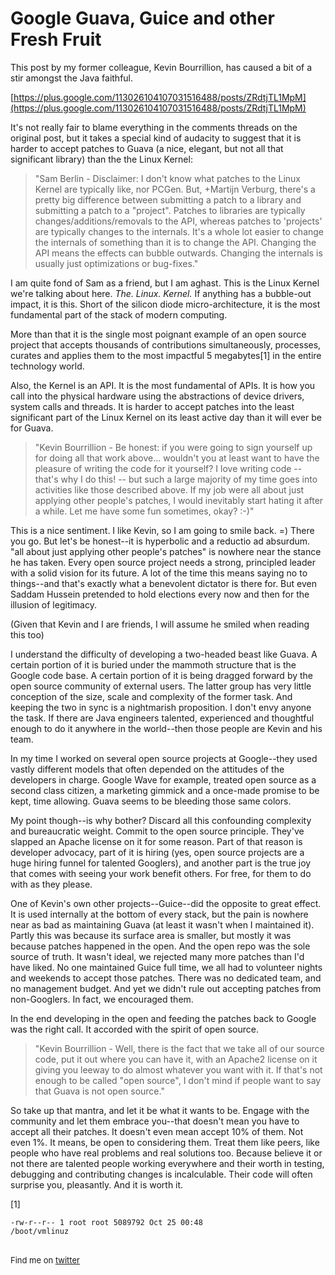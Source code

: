 <meta published="12 Mar 2012"/>

# Google Guava, Guice and other Fresh Fruit

This post by my former colleague, Kevin Bourrillion, has caused a bit of a stir amongst the Java faithful.

[https://plus.google.com/113026104107031516488/posts/ZRdtjTL1MpM](https://plus.google.com/113026104107031516488/posts/ZRdtjTL1MpM)

It's not really fair to blame everything in the comments threads on the original post, but it takes a special kind of audacity to suggest that it is harder to accept patches to Guava (a nice, elegant, but not all that significant library) than the the Linux Kernel:

<blockquote>
"Sam Berlin - Disclaimer: I don't know what patches to the Linux Kernel are typically like, nor PCGen. But, +Martijn Verburg, there's a pretty big difference between submitting a patch to a library and submitting a patch to a "project". Patches to libraries are typically changes/additions/removals to the API, whereas patches to 'projects' are typically changes to the internals. It's a whole lot easier to change the internals of something than it is to change the API. Changing the API means the effects can bubble outwards. Changing the internals is usually just optimizations or bug-fixes."
</blockquote>

I am quite fond of Sam as a friend, but I am aghast. This is the Linux Kernel we're talking about here. _The. Linux. Kernel._ If anything has a bubble-out impact, it is this. Short of the silicon diode micro-architecture, it is the most fundamental part of the stack of modern computing.

More than that it is the single most poignant example of an open source project that accepts thousands of contributions simultaneously, processes, curates and applies them to the most impactful 5 megabytes[1] in the entire technology world.

Also, the Kernel is an API. It is the most fundamental of APIs. It is how you call into the physical hardware using the abstractions of device drivers, system calls and threads. It is harder to accept patches into the least significant part of the Linux Kernel on its least active day than it will ever be for Guava.

<blockquote>
"Kevin Bourrillion - Be honest: if you were going to sign yourself up for doing all that work above... wouldn't you at least want to have the pleasure of writing the code for it yourself? I love writing code -- that's why I do this! -- but such a large majority of my time goes into activities like those described above. If my job were all about just applying other people's patches, I would inevitably start hating it after a while. Let me have some fun sometimes, okay? :-)"
</blockquote>

This is a nice sentiment. I like Kevin, so I am going to smile back. =) There you go. But let's be honest--it is hyperbolic and a reductio ad absurdum. "all about just applying other people's patches" is nowhere near the stance he has taken. Every open source project needs a strong, principled leader with a solid vision for its future. A lot of the time this means saying no to things--and that's exactly what a benevolent dictator is there for. But even Saddam Hussein pretended to hold elections every now and then for the illusion of legitimacy.

(Given that Kevin and I are friends, I will assume he smiled when reading this too)

I understand the difficulty of developing a two-headed beast like Guava. A certain portion of it is buried under the mammoth structure that is the Google code base. A certain portion of it is being dragged forward by the open source community of external users. The latter group has very little conception of the size, scale and complexity of the former task. And keeping the two in sync is a nightmarish proposition. I don't envy anyone the task. If there are Java engineers talented, experienced and thoughtful enough to do it anywhere in the world--then those people are Kevin and his team.

In my time I worked on several open source projects at Google--they used vastly different models that often depended on the attitudes of the developers in charge. Google Wave for example, treated open source as a second class citizen, a marketing gimmick and a once-made promise to be kept, time allowing. Guava seems to be bleeding those same colors.

My point though--is why bother? Discard all this confounding complexity and bureaucratic weight. Commit to the open source principle. They've slapped an Apache license on it for some reason. Part of that reason is developer advocacy, part of it is hiring (yes, open source projects are a huge hiring funnel for talented Googlers), and another part is the true joy that comes with seeing your work benefit others. For free, for them to do with as they please.

One of Kevin's own other projects--Guice--did the opposite to great effect. It is used internally at the bottom of every stack, but the pain is nowhere near as bad as maintaining Guava (at least it wasn't when I maintained it). Partly this was because its surface area is smaller, but mostly it was because patches happened in the open. And the open repo was the sole source of truth. It wasn't ideal, we rejected many more patches than I'd have liked. No one maintained Guice full time, we all had to volunteer nights and weekends to accept those patches. There was no dedicated team, and no management budget. And yet we didn't rule out accepting patches from non-Googlers. In fact, we encouraged them.

In the end developing in the open and feeding the patches back to Google was the right call. It accorded with the spirit of open source.

<blockquote>
"Kevin Bourrillion - Well, there is the fact that we take all of our source code, put it out where you can have it, with an Apache2 license on it giving you leeway to do almost whatever you want with it. If that's not enough to be called "open source", I don't mind if people want to say that Guava is not open source."
</blockquote>

So take up that mantra, and let it be what it wants to be. Engage with the community and let them embrace you--that doesn't mean you have to accept all their patches. It doesn't even mean accept 10% of them. Not even 1%. It means, be open to considering them. Treat them like peers, like people who have real problems and real solutions too. Because believe it or not there are talented people working everywhere and their worth in testing, debugging and contributing changes is incalculable. Their code will often surprise you, pleasantly. And it is worth it.


[1] <pre><code>-rw-r--r-- 1 root root 5089792 Oct 25 00:48 /boot/vmlinuz</code></pre>

<br>

<div style="font-size: small;">Find me on <a href="http://twitter.com/dhanji">twitter</a></div>
